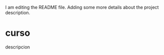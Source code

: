 I am editing the README file. Adding some more details about the project description.
# curso
descripcion
